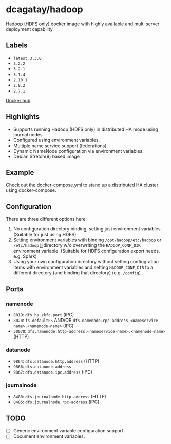 # dcagatay/hadoop

Hadoop (HDFS only) docker image with highly available and multi server deployment capability.

## Labels

- `latest`, `3.3.0`
- `3.2.2`
- `3.2.1`
- `3.1.4`
- `2.10.1`
- `2.8.2`
- `2.7.1`

[Docker hub](https://hub.docker.com/r/dcagatay/hadoop)

## Highlights

- Supports running Hadoop (HDFS only) in distributed HA mode using journal nodes.
- Configured using environment variables.
- Multiple name service support (federations).
- Dynamic NameNode configuration via environment variables.
- Debian Stretch(9) based image

## Example

Check out the [docker-compose.yml](docker-compose.yml) to stand up a distributed HA cluster
using docker-compose.

## Configuration

There are three different options here:

1. No configuration directory binding, setting just environment variables. (Suitable for just using HDFS)
1. Setting environment variables with binding `/opt/hadoop/etc/hadoop` or `/etc/hadoop` jjjdirectory w/o overwriting the `HADOOP_CONF_DIR` environment variable. (Suitable for HDFS configuration export needs. e.g. Spark)
1. Using your own configuration directory without setting confiugration items with environment variables and setting `HADOOP_CONF_DIR` to a different directory (and binding that directory) (e.g. `/config`)

## Ports

### namenode

- `8019`: `dfs.ha.zkfc.port` (IPC)
- `8020`: `fs.defaultFS` AND/OR `dfs.namenode.rpc-address.<nameservice-name>.<namenode-name>` (IPC)
- `50070`: `dfs.namenode.http-address.<nameservice-name>.<namenode-name>` (HTTP)

### datanode

- `9864`: `dfs.datanode.http.address` (HTTP)
- `9866`: `dfs.datanode.address`
- `9867`: `dfs.datanode.ipc.address` (IPC)

### journalnode

- `8480`: `dfs.journalnode.http-address` (HTTP)
- `8485`: `dfs.journalnode.rpc-address` (IPC)

## TODO

- [ ] Generic environment variable configuration support
- [ ] Document environment variables.
